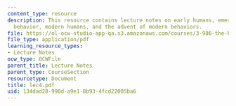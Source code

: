 ```yaml
---
content_type: resource
description: This resource contains lecture notes on early humans, emerging cultural
  behavior, modern humans, and the advent of modern behaviors.
file: https://ol-ocw-studio-app-qa.s3.amazonaws.com/courses/3-986-the-human-past-introduction-to-archaeology-fall-2006/134dad28998da9e18b934fcd22005ba6_lec4.pdf
file_type: application/pdf
learning_resource_types:
- Lecture Notes
ocw_type: OCWFile
parent_title: Lecture Notes
parent_type: CourseSection
resourcetype: Document
title: lec4.pdf
uid: 134dad28-998d-a9e1-8b93-4fcd22005ba6
---
```

